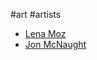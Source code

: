 #art #artists

- [Lena Moz](https://www.patreon.com/LenaMoz)
- [Jon McNaught](https://www.jonmcnaught.co.uk/)

